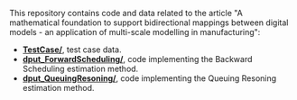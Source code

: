 This repository contains code and data related to the article "A mathematical foundation to support bidirectional mappings between digital models  - an application of multi-scale modelling in manufacturing":
* **[TestCase/](TestCase/)**, test case data.
* **[dput_ForwardScheduling/](dput_ForwardScheduling/)**, code implementing the Backward Scheduling estimation method.
* **[dput_QueuingResoning/](dput_QueuingResoning/)**, code implementing the Queuing Resoning estimation method.

